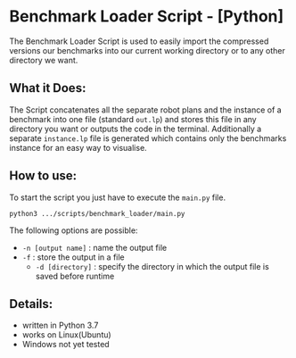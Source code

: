 # Benchmark Loader Script - [Python]

The Benchmark Loader Script is used to easily import the compressed versions our benchmarks into our current working directory or to any other directory we want.

## What it Does:

The Script concatenates all the separate robot plans and the instance of a benchmark into one file (standard `out.lp`) and stores this file in any directory you want or outputs the code in the terminal. Additionally a separate `instance.lp` file is generated which contains only the benchmarks instance for an easy way to visualise.

## How to use:

To start the script you just have to execute the `main.py` file. 

```
python3 .../scripts/benchmark_loader/main.py
```

The following options are possible:

+ `-n [output name]` : name the output file 
+ `-f` : store the output in a file
  + `-d [directory]` : specify the directory in which the output file is saved before runtime

## Details:

+ written in Python 3.7
+ works on Linux(Ubuntu)
+ Windows not yet tested